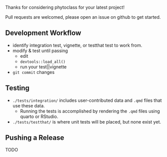 Thanks for considering phytoclass for your latest project!

Pull requests are welcomed, please open an issue on github to get started.

## Development Workflow
* identify integration test, vignette, or testthat test to work from.
* modify & test until passing
  * edit
  * `devtools::load_all()`
  * run your test||vignette
* `git commit` changes 

## Testing
* `./tests/integration/` includes user-contributed data and `.qmd` files that use these data.
  * Running the tests is accomplished by rendering the `.qmd` files using quarto or RStudio.
* `./tests/testthat/` is where unit tests will be placed, but none exist yet.

## Pushing a Release
TODO